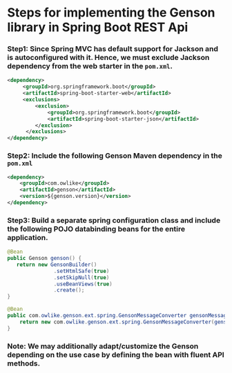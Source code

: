 # Steps for implementing the Genson library in Spring Boot REST Api

### Step1: Since Spring MVC has default support for Jackson and is autoconfigured with it. Hence, we must exclude Jackson dependency from the web starter in the `pom.xml`.

```xml
<dependency>
     <groupId>org.springframework.boot</groupId>
     <artifactId>spring-boot-starter-web</artifactId>
     <exclusions>
         <exclusion>
             <groupId>org.springframework.boot</groupId>
             <artifactId>spring-boot-starter-json</artifactId>
         </exclusion>
      </exclusions>
</dependency>

```
### Step2: Include the following Genson Maven dependency in the `pom.xml` 

```xml
<dependency>
    <groupId>com.owlike</groupId>
    <artifactId>genson</artifactId>
    <version>${genson.version}</version>
</dependency>

```
### Step3: Build a separate spring configuration class and include the following POJO databinding beans for the entire application.
```java
@Bean
public Genson genson() {
   return new GensonBuilder()
               .setHtmlSafe(true)
               .setSkipNull(true)
               .useBeanViews(true)
               .create();
}

@Bean
public com.owlike.genson.ext.spring.GensonMessageConverter gensonMessageConverter() {
    return new com.owlike.genson.ext.spring.GensonMessageConverter(genson());
}

```
### Note: We may additionally adapt/customize the Genson depending on the use case by defining the bean with fluent API methods.

